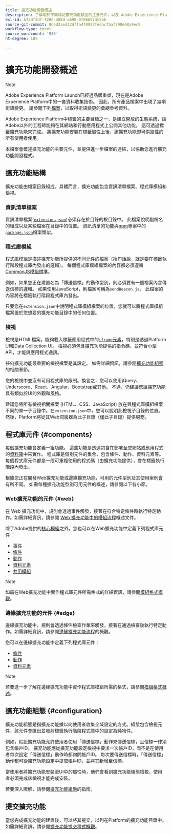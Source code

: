 ```yaml
---
title: 擴充功能開發概述
description: 了解關於不同標記擴充功能類型的主要元件，以及 Adobe Experience Platform 中的擴充功能開發程序。
exl-id: b72df3df-f206-488d-a690-0f086973c5b6
source-git-commit: 8ded2aed32dffa4f0923fedac7baf798e68a9ec9
workflow-type: tm+mt
source-wordcount: '935'
ht-degree: 18%

---
```


# 擴充功能開發概述

>[!NOTE]
>
>Adobe Experience Platform Launch已經過品牌重塑，現在是Adobe Experience Platform中的一套資料收集技術。 因此，所有產品檔案中出現了幾項術語變更。 請參閱下列[檔案](../term-updates.md)，以取得術語變更的彙總參考資料。

Adobe Experience Platform中標籤的主要目標之一，是建立開放的生態系統，讓Adobe以外的工程師能夠在其網站和行動應用程式上公開其他功能。 這可透過標籤擴充功能來完成。 將擴充功能安裝在標籤屬性上後，該擴充功能即可供屬性的所有使用者使用。

本檔案會概述擴充功能的主要元件，並提供進一步檔案的連結，以協助您進行擴充功能開發程式。

## 擴充功能結構

擴充功能由檔案目錄組成。具體而言，擴充功能包含資訊清單檔案、程式庫模組和檢視。

### 資訊清單檔案

資訊清單檔案([`extension.json`](./manifest.md))必須存在於目錄的根目錄中。 此檔案說明副檔名的組成以及某些檔案在目錄中的位置。 資訊清單的功能與[npm](https://www.npmjs.com/)專案中的[`package.json`](https://docs.npmjs.com/files/package.json)檔案類似。

### 程式庫模組

程式庫模組是描述擴充功能所提供的不同[元件](#components)的檔案（換句話說，就是要在標籤執行階段程式庫內發出的邏輯）。 每個程式庫模組檔案的內容都必須遵循[CommonJS模組標準](https://nodejs.org/api/modules.html#modules-commonjs-modules)。

例如，如果您正在建置名為「傳送信標」的動作型別，則必須要有一個檔案內含傳送信標的邏輯。 如果使用JavaScript，則檔案可稱為`sendBeacon.js`。 此檔案的內容將在標籤執行階段程式庫內發出。

只要您在`extension.json`中說明程式庫模組檔案的位置，您就可以將程式庫模組檔案置於您想要的擴充功能目錄中的任何位置。

### 檢視

檢視是HTML檔案，能夠載入標籤應用程式中的[`iframe`元素](https://developer.mozilla.org/zh-TW/docs/Web/HTML/Element/iframe)，特別是透過Platform UI和Data Collection UI。 檢視必須包含擴充功能提供的指令碼，並符合小型API，才能與應用程式通訊。

任何擴充功能最重要的檢視檔案是其設定。 如需詳細資訊，請參閱[擴充功能組態](#configuration)的相關章節。

您的檢視中並沒有可用程式庫的限制。換言之，您可以使用jQuery、Underscore、React、Angular、Bootstrap或其他。 不過，仍建議您讓擴充功能具有類似於UI的外觀和風格。

建議您將所有檢視相關檔案 (HTML、CSS、JavaScript) 放在與程式庫模組檔案不同的單一子目錄中。在`extension.json`中，您可以說明此檢視子目錄的位置。 然後，Platform將從其Web伺服器為此子目錄（僅此子目錄）提供服務。

## 程式庫元件 {#components}

每個擴充功能會定義一組功能。 這些功能是透過包含在部署至您網站或應用程式的[資料庫](../ui/publishing/libraries.md)中來實作。 程式庫是個別元件的集合，包含條件、動作、資料元素等。 每個程式庫元件都是一段可重複使用的程式碼（由擴充功能提供），會在標籤執行階段內發出。

根據您正在開發Web擴充功能或邊緣擴充功能，可用的元件型別及其使用案例會有所不同。 如需每種擴充功能型別可用元件的概述，請參閱以下各小節。

### Web擴充功能的元件 {#web}

在 Web 擴充功能中，規則會透過事件觸發，接著在符合特定條件時執行特定動作。如需詳細資訊，請參閱 [Web 擴充功能中的模組流程](./web/flow.md)概述文件。

除了Adobe提供的[核心模組](./web/core.md)之外，您也可以在Web擴充功能中定義下列程式庫元件：

* [事件](./web/event-types.md)
* [條件](./web/condition-types.md)
* [動作](./web/action-types.md)
* [資料元素](./web/data-element-types.md)
* [共用模組](./web/shared.md)

>[!NOTE]
>
>如需在Web擴充功能中實作程式庫元件所需格式的詳細資訊，請參閱[模組格式概觀](./web/format.md)。

### 邊緣擴充功能的元件 {#edge}

邊緣擴充功能中，規則會透過條件檢查作業來觸發，接著在通過檢查後執行特定動作。如需詳細資訊，請參閱[邊緣擴充功能流程](./edge/flow.md)的概觀。

您可以在邊緣擴充功能中定義下列程式庫元件：

* [條件](./edge/condition-types.md)
* [動作](./edge/action-types.md)
* [資料元素](./edge/data-element-types.md)

>[!NOTE]
>
>若要進一步了解在邊緣擴充功能中實作程式庫模組所需的格式，請參閱[模組格式概述](./edge/format.md)。

## 擴充功能組態 {#configuration}

擴充功能組態是指擴充功能據以向使用者收集全域設定的方式。組態包含檢視元件，該元件會匯出並發射標籤執行階段程式庫中的設定為純物件。

例如，假設擴充功能允許使用者使用「傳送信標」動作來傳送信標，且信標一律須包含帳戶ID。 擴充功能應從擴充功能設定檢視中要求一次帳戶ID，而不是在使用者每次設定「傳送信標」動作時都詢問帳戶ID。 每次要傳送信標時，「傳送信標」動作都可從擴充功能設定中提取帳戶ID，並將其新增至信標。

當使用者將擴充功能安裝至UI中的屬性時，他們會看到擴充功能組態檢視，使用者必須完成該檢視才能完成安裝。

若要深入瞭解，請參閱[擴充功能組態](./configuration.md)的指南。

## 提交擴充功能

當您完成擴充功能的建置後，可以將其提交，以列在Platform的擴充功能目錄中。 如需詳細資訊，請參閱[擴充功能提交程式概觀](./submit/overview.md)。

